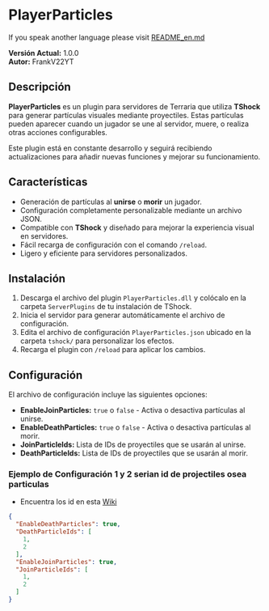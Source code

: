 # PlayerParticles

If you speak another language please visit [README_en.md](https://github.com/itsFrankV22/PlayerParticle-Plugin-/blob/main/README.md)

**Versión Actual:** 1.0.0  
**Autor:** FrankV22YT  

## Descripción

**PlayerParticles** es un plugin para servidores de Terraria que utiliza **TShock** para generar partículas visuales mediante proyectiles. Estas partículas pueden aparecer cuando un jugador se une al servidor, muere, o realiza otras acciones configurables. 

Este plugin está en constante desarrollo y seguirá recibiendo actualizaciones para añadir nuevas funciones y mejorar su funcionamiento.

## Características

- Generación de partículas al **unirse** o **morir** un jugador.
- Configuración completamente personalizable mediante un archivo JSON.
- Compatible con **TShock** y diseñado para mejorar la experiencia visual en servidores.
- Fácil recarga de configuración con el comando `/reload`.
- Ligero y eficiente para servidores personalizados.

## Instalación

1. Descarga el archivo del plugin `PlayerParticles.dll` y colócalo en la carpeta `ServerPlugins` de tu instalación de TShock.
2. Inicia el servidor para generar automáticamente el archivo de configuración.
3. Edita el archivo de configuración `PlayerParticles.json` ubicado en la carpeta `tshock/` para personalizar los efectos.
4. Recarga el plugin con `/reload` para aplicar los cambios.

## Configuración

El archivo de configuración incluye las siguientes opciones:

- **EnableJoinParticles:** `true` o `false` - Activa o desactiva partículas al unirse.
- **EnableDeathParticles:** `true` o `false` - Activa o desactiva partículas al morir.
- **JoinParticleIds:** Lista de IDs de proyectiles que se usarán al unirse.
- **DeathParticleIds:** Lista de IDs de proyectiles que se usarán al morir.

### Ejemplo de Configuración 1 y 2 serian id de projectiles osea particulas
- Encuentra los id en esta [Wiki](https://terraria.fandom.com/wiki/Projectile_IDs)

```json
{
  "EnableDeathParticles": true,
  "DeathParticleIds": [
    1,
    2
  ],
  "EnableJoinParticles": true,
  "JoinParticleIds": [
    1,
    2
  ]
}
